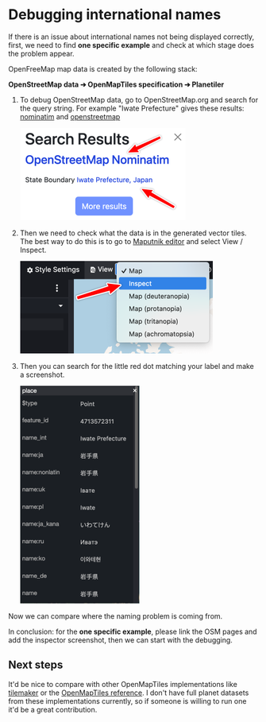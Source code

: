# Debugging international names

If there is an issue about international names not being displayed correctly, first, we need to find **one specific example** and check at which stage does the problem appear.

OpenFreeMap map data is created by the following stack:

**OpenStreetMap data ➔ OpenMapTiles specification ➔ Planetiler**

1. To debug OpenStreetMap data, go to OpenStreetMap.org and search for the query string. For example "Iwate Prefecture" gives these results: [nominatim](https://nominatim.openstreetmap.org/ui/details.html?osmtype=R&osmid=3792412&class=boundary) and [openstreetmap](https://www.openstreetmap.org/relation/3792412)

   <img src="assets/name-osm-search.png" width=333 />

2. Then we need to check what the data is in the generated vector tiles. The best way to do this is to go to [Maputnik editor](https://maputnik.github.io/editor?style=https://tiles.openfreemap.org/styles/bright) and select View / Inspect.

   <img src="assets/name-maputnik-view.png" width=388 />

3. Then you can search for the little red dot matching your label and make a screenshot.

   <img src="assets/name-maputnik-details.png" width=240 />

Now we can compare where the naming problem is coming from.

In conclusion: for the **one specific example**, please link the OSM pages and add the inspector screenshot, then we can start with the debugging.

## Next steps

It'd be nice to compare with other OpenMapTiles implementations like [tilemaker](https://github.com/systemed/tilemaker) or the [OpenMapTiles reference](https://github.com/openmaptiles/openmaptiles). I don't have full planet datasets from these implementations currently, so if someone is willing to run one it'd be a great contribution.
